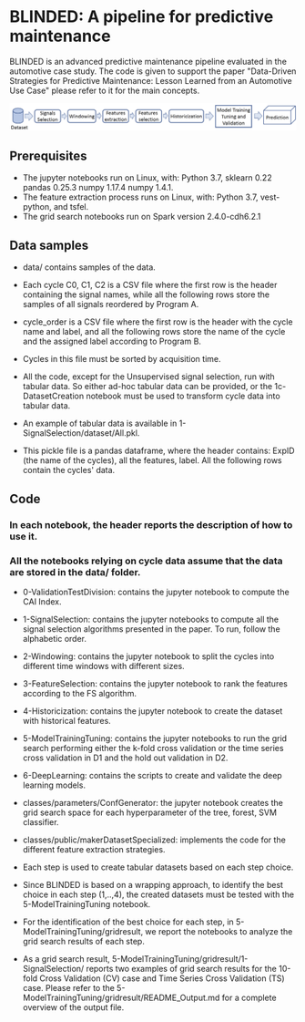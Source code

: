 BLINDED: A pipeline for predictive maintenance
=========================================

BLINDED is an advanced predictive maintenance pipeline evaluated in the automotive case study. 
The code is given to support the paper "Data-Driven Strategies for Predictive Maintenance: Lesson Learned from an Automotive Use Case" please refer to it for the main concepts. 

![BLINDED Framework](BLINDED.png)

## Prerequisites

* The jupyter notebooks run on Linux, with: Python 3.7, sklearn 0.22 pandas 0.25.3 numpy 1.17.4 numpy 1.4.1.
* The feature extraction process runs on Linux, with: Python 3.7, vest-python, and tsfel.
* The grid search notebooks run on Spark version 2.4.0-cdh6.2.1

## Data samples

* data/ contains samples of the data. 

* Each cycle C0, C1, C2 is a CSV file where the first row is the header containing the signal names, while all the following rows store the samples of all signals reordered by Program A.

* cycle_order is a CSV file where the first row is the header with the cycle name and label, and all the following rows store the name of the cycle and the assigned label according to Program B. 
* Cycles in this file must be sorted by acquisition time. 

* All the code, except for the Unsupervised signal selection, run with tabular data. So either ad-hoc tabular data can be provided, or the 1c-DatasetCreation notebook must be used to transform cycle data into tabular data. 

* An example of tabular data is available in 1-SignalSelection/dataset/All.pkl.
* This pickle file is a pandas dataframe, where the header contains: ExpID (the name of the cycles), all the features, label. All the following rows contain the cycles' data.   

## Code
### In each notebook, the header reports the description of how to use it. 
### All the notebooks relying on cycle data assume that the data are stored in the data/ folder.


* 0-ValidationTestDivision: contains the jupyter notebook to compute the CAI Index.

* 1-SignalSelection: contains the jupyter notebooks to compute all the signal selection algorithms presented in the paper. To run, follow the alphabetic order. 

* 2-Windowing: contains the jupyter notebook to split the cycles into different time windows with different sizes.

* 3-FeatureSelection: contains the jupyter notebook to rank the features according to the FS algorithm.

* 4-Historicization: contains the jupyter notebook to create the dataset with historical features.

* 5-ModelTrainingTuning: contains the jupyter notebooks to run the grid search performing either the k-fold cross validation or the time series cross validation in D1 and the hold out validation in D2. 

* 6-DeepLearning: contains the scripts to create and validate the deep learning models.

* classes/parameters/ConfGenerator: the jupyter notebook creates the grid search space for each hyperparameter of the tree, forest, SVM classifier.

* classes/public/makerDatasetSpecialized: implements the code for the different feature extraction strategies. 

* Each step is used to create tabular datasets based on each step choice. 
* Since BLINDED is based on a wrapping approach, to identify the best choice in each step (1,..,4), the created datasets must be tested with the 5-ModelTrainingTuning notebook. 
* For the identification of the best choice for each step, in 5-ModelTrainingTuning/gridresult, we report the notebooks to analyze the grid search results of each step. 

* As a grid search result, 5-ModelTrainingTuning/gridresult/1-SignalSelection/ reports two examples of grid search results for the 10-fold Cross Validation (CV) case and Time Series Cross Validation (TS) case. Please refer to the 5-ModelTrainingTuning/gridresult/README_Output.md for a complete overview of the output file.
